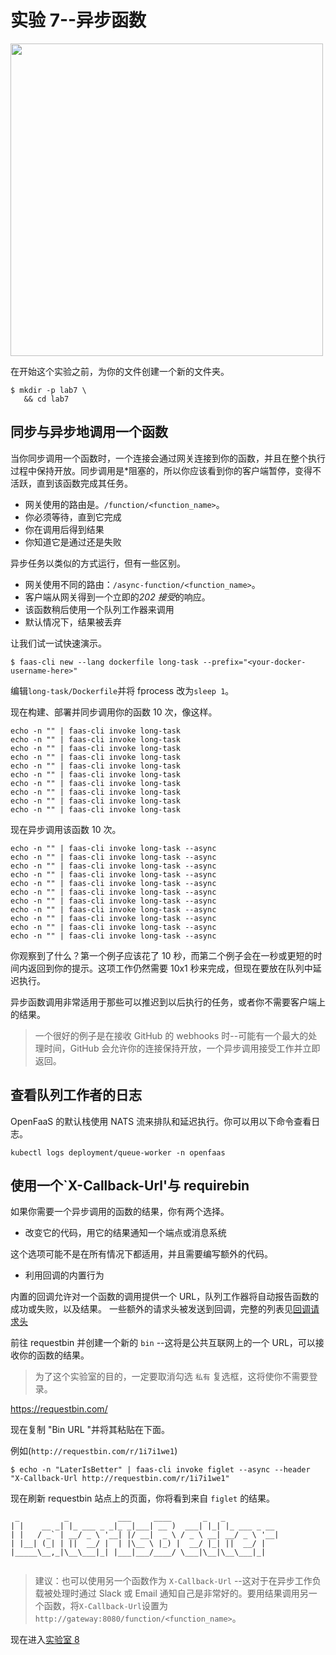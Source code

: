 # 实验 7--异步函数

<img src="https://github.com/openfaas/media/raw/master/OpenFaaS_Magnet_3_1_png.png" width="500px"></img>

在开始这个实验之前，为你的文件创建一个新的文件夹。

```plain
$ mkdir -p lab7 \
   && cd lab7
```

## 同步与异步地调用一个函数

当你同步调用一个函数时，一个连接会通过网关连接到你的函数，并且在整个执行过程中保持开放。同步调用是*阻塞的，所以你应该看到你的客户端暂停，变得不活跃，直到该函数完成其任务。

* 网关使用的路由是。`/function/<function_name>`。
* 你必须等待，直到它完成
* 你在调用后得到结果
* 你知道它是通过还是失败

异步任务以类似的方式运行，但有一些区别。

* 网关使用不同的路由：`/async-function/<function_name>`。
* 客户端从网关得到一个立即的*202 接受*的响应。
* 该函数稍后使用一个队列工作器来调用
* 默认情况下，结果被丢弃

让我们试一试快速演示。

```plain
$ faas-cli new --lang dockerfile long-task --prefix="<your-docker-username-here>"
```

编辑`long-task/Dockerfile`并将 fprocess 改为`sleep 1`。

现在构建、部署并同步调用你的函数 10 次，像这样。

```plain
echo -n "" | faas-cli invoke long-task
echo -n "" | faas-cli invoke long-task
echo -n "" | faas-cli invoke long-task
echo -n "" | faas-cli invoke long-task
echo -n "" | faas-cli invoke long-task
echo -n "" | faas-cli invoke long-task
echo -n "" | faas-cli invoke long-task
echo -n "" | faas-cli invoke long-task
echo -n "" | faas-cli invoke long-task
echo -n "" | faas-cli invoke long-task
```

现在异步调用该函数 10 次。

```plain
echo -n "" | faas-cli invoke long-task --async
echo -n "" | faas-cli invoke long-task --async
echo -n "" | faas-cli invoke long-task --async
echo -n "" | faas-cli invoke long-task --async
echo -n "" | faas-cli invoke long-task --async
echo -n "" | faas-cli invoke long-task --async
echo -n "" | faas-cli invoke long-task --async
echo -n "" | faas-cli invoke long-task --async
echo -n "" | faas-cli invoke long-task --async
echo -n "" | faas-cli invoke long-task --async
echo -n "" | faas-cli invoke long-task --async
```

你观察到了什么？第一个例子应该花了 10 秒，而第二个例子会在一秒或更短的时间内返回到你的提示。这项工作仍然需要 10x1 秒来完成，但现在要放在队列中延迟执行。

异步函数调用非常适用于那些可以推迟到以后执行的任务，或者你不需要客户端上的结果。

> 一个很好的例子是在接收 GitHub 的 webhooks 时--可能有一个最大的处理时间，GitHub 会允许你的连接保持开放，一个异步调用接受工作并立即返回。

## 查看队列工作者的日志

OpenFaaS 的默认栈使用 NATS 流来排队和延迟执行。你可以用以下命令查看日志。

```plain
kubectl logs deployment/queue-worker -n openfaas
```

## 使用一个`X-Callback-Url'与 requirebin

如果你需要一个异步调用的函数的结果，你有两个选择。

* 改变它的代码，用它的结果通知一个端点或消息系统

这个选项可能不是在所有情况下都适用，并且需要编写额外的代码。

* 利用回调的内置行为

内置的回调允许对一个函数的调用提供一个 URL，队列工作器将自动报告函数的成功或失败，以及结果。
一些额外的请求头被发送到回调，完整的列表见[回调请求头](https://docs.openfaas.com/reference/async/#callback-request-headers)

前往 requestbin 并创建一个新的 `bin` --这将是公共互联网上的一个 URL，可以接收你的函数的结果。

> 为了这个实验室的目的，一定要取消勾选 `私有` 复选框，这将使你不需要登录。

https://requestbin.com/

现在复制 "Bin URL "并将其粘贴在下面。

例如(`http://requestbin.com/r/1i7i1we1`)

```plain
$ echo -n "LaterIsBetter" | faas-cli invoke figlet --async --header "X-Callback-Url http://requestbin.com/r/1i7i1we1"
```

现在刷新 requestbin 站点上的页面，你将看到来自 `figlet` 的结果。


```plain
 _          _           ___     ____       _   _            
| |    __ _| |_ ___ _ _|_ _|___| __ )  ___| |_| |_ ___ _ __ 
| |   / _` | __/ _ \ '__| |/ __|  _ \ / _ \ __| __/ _ \ '__|
| |__| (_| | ||  __/ |  | |\__ \ |_) |  __/ |_| ||  __/ |   
|_____\__,_|\__\___|_| |___|___/____/ \___|\__|\__\___|_|   
                                                            
```

> 建议：也可以使用另一个函数作为 `X-Callback-Url` --这对于在异步工作负载被处理时通过 Slack 或 Email 通知自己是非常好的。要用结果调用另一个函数，将`X-Callback-Url`设置为`http://gateway:8080/function/<function_name>`。

现在进入[实验室 8](lab8.md)
